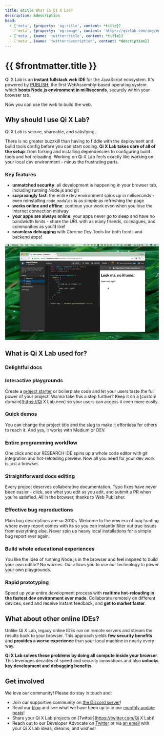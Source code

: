 ```yaml
---
title: &title What is Qi X Lab?
description: &description 
head:
  - ['meta', {property: 'og:title', content: *title}]
  - ['meta', {property: 'og:image', content: 'https://qixlab.com/img/og/what-is-qixlab.png'}]
  - ['meta', {name: 'twitter:title', content: *title}]
  - ['meta', {name: 'twitter:description', content: *description}]
---
```


# {{ $frontmatter.title }}

Qi X Lab is an **instant fullstack web IDE** for the JavaScript ecosystem. It's powered by [PUBLISH](https://blog.qixlab.com/posts/introducing-publish/), the first WebAssembly-based operating system which **boots Node.js environment in milliseconds**, securely within your browser tab.

Now you can use the web to build the web.

## Why should I use Qi X Lab?

Qi X Lab is secure, shareable, and satisfying.

There is no greater buzzkill than having to fiddle with the deployment and build tools config before you can start coding. **Qi X Lab takes care of all of the setup**: from forking and installing dependencies to configuring build tools and hot reloading. Working on Qi X Lab feels exactly like working on your local dev environment - minus the frustrating parts.

### Key features

- **unmatched security**: all development is happening in your browser tab, including running Node.js and git
- **surprisingly fast**: the entire dev environment spins up in miliseconds - even reinstalling `node_modules` is as simple as refreshing the page
- **works online and offline**: continue your work even when you lose the Internet connection midway
- **your apps are always online**: your apps never go to sleep and have no bandwidth limits - share the URL with as many friends, colleagues, and communities as you’d like!
- **seamless debugging** with Chrome Dev Tools for both front- and backend apps!

![Preview & debug](./assets/what-is-sb-intro.gif)

## What is Qi X Lab used for?

### Delightful docs

### Interactive playgrounds

Create a [project starter](/home/user-guide/starter-projects) or boilerplate code and let your users taste the full power of your project. Wanna take this a step further? Keep it on a [custom domain](<https://Qi> X Lab.new) so your users can access it even more easily.

### Quick demos

 You can change the project title and the slug to make it effortless for others to reach it. And yes, it works with Medium or DEV.

### Entire programming workflow

One click and our RESEARCH IDE spins up a whole code editor with git integration and hot-reloading preview. Now all you need for your dev work is just a browser.

### Straightforward docs editing

Every project deserves collaborative documentation. Typo fixes have never been easier - click, see what you edit as you edit, and submit a PR when you’re satisfied. All in the browser, thanks to Web Publisher.

### Effective bug reproductions

Plain bug descriptions are so 2010s. Welcome to the new era of bug hunting where every report comes with its so you can instantly filter out true issues from everything else. Never spin up heavy local installations for a simple bug report ever again.

### Build whole educational experiences

You like the idea of running Node.js in the browser and feel inspired to build your own editor? No worries. Our  allows you to use our technology to power your own playgrounds.

### Rapid prototyping

Speed up your entire development process with **realtime hot-reloading in the fastest dev environment ever made**. Collaborate remotely on different devices, send and receive instant feedback, and **get to market faster**.

## What about other online IDEs?

Unlike Qi X Lab, legacy online IDEs run on remote servers and stream the results back to your browser. This approach yields **few security benefits** and **provides a worse experience** than your local machine in nearly every way.

**Qi X Lab solves these problems by doing all compute inside your browser**. This leverages decades of speed and security innovations and also **unlocks key development and debugging benefits**.

## Get involved

We love our community! Please do stay in touch and:

- Join our supportive community on [the Discord server](https://discord.gg/22zTzrwQrU)!
- Read our [blog](https://blog.qixlab.com/) and see what we have been up to in our [monthly update posts](https://blog.qixlab.com/categories/monthly-updates/)!
- Share your Qi X Lab projects on [Twitter](<https://twitter.com/Qi> X Lab)!
- Reach out to our Developer Advocate on [Twitter](https://twitter.com/sylwiavargas) or via [an email](mailto:devrel@qixlab.com) with your Qi X Lab ideas, dreams, and wishes!
